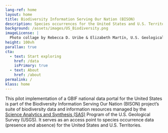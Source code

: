 ```yaml
---
lang-ref: home
layout: home
title: Biodiversity Information Serving Our Nation (BISON)
description: Species occurrences for the United States and U.S. Territories.
background: /assets/images/US_Biodiversity.png
imageLicense: |
  Photo collage by Rebecca D. Uribe & Elizabeth Martín, U.S. Geological Survey.
height: 100vh
parallax: true
cta:
  - text: Start exploring
    href: /data
    isPrimary: true
  - text: About
    href: /about
permalink: /
klass: home
---
```


This pilot implementation of a GBIF national data portal for the United States is part of the Biodiversity Information Serving Our Nation (BISON) project’s suite of biodiversity data and information resources managed by the [Science Analytics and Synthesis (SAS)](https://www.usgs.gov/core-science-systems/science-analytics-and-synthesis) Program of the U.S. Geological Survey (USGS). It serves as an access point to species occurrence data (presence and absence) for the United States and U.S. Territories.  


